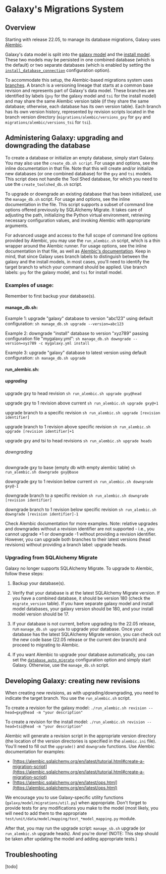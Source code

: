 # Galaxy's Migrations System

## Overview

Starting with release 22.05, to manage its database migrations, Galaxy uses [Alembic](https://alembic.sqlalchemy.org). 

Galaxy's data model is split into the [galaxy model](https://github.com/galaxyproject/galaxy/blob/dev/lib/galaxy/model/__init__.py) and the [install model](https://github.com/galaxyproject/galaxy/blob/dev/lib/galaxy/model/tool_shed_install/__init__.py). These two models may be persisted in one combined database (which is the default) or two separate databases (which is enabled by setting the [`install_database_connection`](https://github.com/galaxyproject/galaxy/blob/dev/lib/galaxy/webapps/galaxy/config_schema.yml#L157) configuration option). 

To accommodate this setup, the Alembic-based migrations system uses [branches](https://alembic.sqlalchemy.org/en/latest/branches.html#working-with-branches). A branch is a versioning lineage that starts at a common base revision and represents part of Galaxy's data model. These branches are identified by labels (`gxy` for the galaxy model and `tsi` for the install model) and may share the same Alembic version table (if they share the same database; otherwise, each database has its own version table). Each branch has its own version history, represented by revision scripts located in the branch version directory (`migrations/alembic/versions_gxy` for `gxy` and `migrations/alembic/versions_tsi` for `tsi`). 

## Administering Galaxy: upgrading and downgrading the database

To create a database or initialize an empty database, simply start Galaxy. You may also use the `create_db.sh script`. For usage and options, see the inline documentation in that file. Note that this will create and/or initialize new databases (or one combined database) for the `gxy` and `tsi` models. This script does not handle the Tool Shed database, for which you need to use the `create_toolshed_db.sh` script.

To upgrade or downgrade an existing database that has been initialized, use the `manage_db.sh` script. For usage and options, see the inline documentation in the file. This script supports a subset of command line options offered previously by SQLAlchemy Migrate. It takes care of adjusting the path, initializing the Python virtual environment, retrieving necessary configuration values, and invoking Alembic with appropriate arguments.

For advanced usage and access to the full scope of command line options provided by Alembic, you may use the `run_alembic.sh` script, which is a thin wrapper around the Alembic runner. For usage options, see the inline documentation in that file, as well as [Alembic's documentation](https://alembic.sqlalchemy.org). Keep in mind, that since Galaxy uses branch labels to distinguish between the galaxy and the install models, in most cases, you'll need to identify the target branch to which your command should be applied. Use branch labels: `gxy` for the galaxy model, and `tsi` for install model.

### Examples of usage:

Remember to first backup your database(s).

#### manage_db.sh:

Example 1: upgrade "galaxy" database to version "abc123" using default configuration:
`sh manage_db.sh upgrade --version=abc123`

Example 2: downgrade "install" database to version "xyz789" passing configuration file "mygalaxy.yml":
`sh manage_db.sh downgrade --version=xyz789 -c mygalaxy.yml install`

Example 3: upgrade "galaxy" database to latest version using default configuration:
`sh manage_db.sh upgrade`

#### run_alembic.sh:

##### upgrading

upgrade gxy to head revision
`sh run_alembic.sh upgrade gxy@head`

upgrade gxy to 1 revision above current
`sh run_alembic.sh upgrade gxy@+1`

upgrade branch to a specific revision
`sh run_alembic.sh upgrade [revision identifier]`

upgrade branch to 1 revision above specific revision
`sh run_alembic.sh upgrade [revision identifier]+1`

upgrade gxy and tsi to head revisions
`sh run_alembic.sh upgrade heads`
 
###### downgrading

downgrade gxy to base (empty db with empty alembic table)
`sh run_alembic.sh downgrade gxy@base`

downgrade gxy to 1 revision below current
`sh run_alembic.sh downgrade gxy@-1`

downgrade branch to a specific revision
`sh run_alembic.sh downgrade [revision identifier]`

downgrade branch to 1 revision below specific revision
`sh run_alembic.sh downgrade [revision identifier]-1 `
 
Check Alembic documentation for more examples.
Note: relative upgrades and downgrades without a revision identifier are not supported - i.e., you cannot upgrade +1 or downgrade -1 without providing a revision identifier. However, you can upgrade both branches to their latest versions (head revisions) without providing a branch label: upgrade heads.

### Upgrading from SQLAlchemy Migrate

Galaxy no longer supports SQLAlchemy Migrate. To upgrade to Alembic, follow these steps:

1. Backup your database(s).

2. Verify that your database is at the latest SQLAlchemy Migrate version. If you have a combined database, it should be version 180 (check the `migrate_version` table). If you have separate galaxy model and install model databases, your galaxy version should be 180, and your install model version should be 17.

3. If your database is not current, before upgrading to the 22.05 release, run `manage_db.sh upgrade` to upgrade your database. Once your database has the latest SQLAlchemy Migrate version, you can check out the new code base (22.05 release or the current dev branch) and proceed to migrating to Alembic.

4. If you want Alembic to upgrade your database automatically, you can set the [`database_auto_migrate`](https://github.com/galaxyproject/galaxy/blob/dev/lib/galaxy/webapps/galaxy/config_schema.yml#L170) configuration option and simply start Galaxy. Otherwise, use the `manage_db.sh` script.

## Developing Galaxy: creating new revisions

When creating new revisions, as with upgrading/downgrading, you need to indicate the target branch. You use the `run_alembic.sh` script.

To create a revision for the galaxy model:
```./run_alembic.sh revision --head=gxy@head -m "your description"```

To create a revision for the install model:
```./run_alembic.sh revision --head=tsi@head -m "your description"```

Alembic will generate a revision script in the appropriate version directory (the location of the version directories is specified in the `alembic.ini` file). You'll need to fill out the `upgrade()` and `downgrade` functions. Use Alembic documentation for examples:
- [https://alembic.sqlalchemy.org/en/latest/tutorial.html#create-a-migration-script](https://alembic.sqlalchemy.org/en/latest/tutorial.html#create-a-migration-script)
- [https://alembic.sqlalchemy.org/en/latest/ops.html](https://alembic.sqlalchemy.org/en/latest/ops.html)

We encourage you to use Galaxy-specific utility functions (`galaxy/model/migrations/util.py`) when appropriate. Don't forget to provide tests for any modifications you make to the model (most likely, you will need to add them to the appropriate `test/unit/data/model/mapping/test_*model_mapping.py` module.
 
After that, you may run the upgrade script: `manage_sb.sh` upgrade (or `run_alembic.sh` upgrade heads). And you're done! (NOTE: This step should be taken after updating the model and adding appropriate tests.)

## Troubleshooting

[todo]
